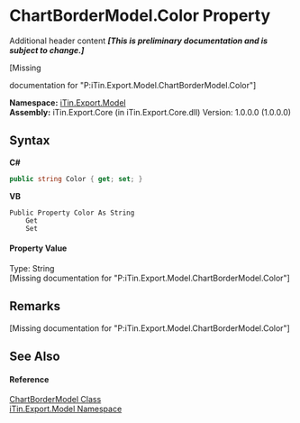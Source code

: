 # ChartBorderModel.Color Property 
Additional header content _**\[This is preliminary documentation and is subject to change.\]**_

\[Missing <summary> documentation for "P:iTin.Export.Model.ChartBorderModel.Color"\]

**Namespace:**&nbsp;<a href="ef57ffcc-e95e-b212-5a46-9aa6f5a3511f">iTin.Export.Model</a><br />**Assembly:**&nbsp;iTin.Export.Core (in iTin.Export.Core.dll) Version: 1.0.0.0 (1.0.0.0)

## Syntax

**C#**<br />
``` C#
public string Color { get; set; }
```

**VB**<br />
``` VB
Public Property Color As String
	Get
	Set
```


#### Property Value
Type: String<br />\[Missing <value> documentation for "P:iTin.Export.Model.ChartBorderModel.Color"\]

## Remarks
\[Missing <remarks> documentation for "P:iTin.Export.Model.ChartBorderModel.Color"\]

## See Also


#### Reference
<a href="7fbcffe4-1777-14c9-77c4-ca1def41b61d">ChartBorderModel Class</a><br /><a href="ef57ffcc-e95e-b212-5a46-9aa6f5a3511f">iTin.Export.Model Namespace</a><br />